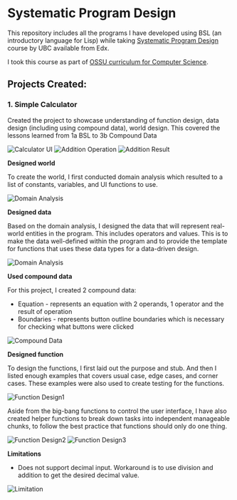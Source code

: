 # Systematic Program Design

This repository includes all the programs I have developed using BSL (an introductory language for Lisp) while taking [Systematic Program Design](https://learning.edx.org/course/course-v1:UBCx+SPD1x+2T2015) course by UBC available from Edx.

I took this course as part of [OSSU curriculum for Computer Science](https://github.com/ossu/computer-science).

## Projects Created:

### 1. Simple Calculator

Created the project to showcase understanding of function design, data design (including using compound data), world design. This covered the lessons learned from 1a BSL to 3b Compound Data  

![Calculator UI](images/calc1.png)
![Addition Operation](images/calc2.png)
![Addition Result](images/calc3.png)


**Designed world**

To create the world, I first conducted domain analysis which resulted to a list of constants, variables, and UI functions to use.

![Domain Analysis](images/calc8.png)


**Designed data**

Based on the domain analysis, I designed the data that will represent real-world entities in the program. This includes operators and values. This is to make the data well-defined within the program and to provide the template for functions that uses these data types for a data-driven design.

![Domain Analysis](images/calc9.png)


**Used compound data**

For this project, I created 2 compound data:
- Equation - represents an equation with 2 operands, 1 operator and the result of operation
- Boundaries - represents button outline boundaries which is necessary for checking what buttons were clicked

![Compound Data](images/calc4.png)


**Designed function**

To design the functions, I first laid out the purpose and stub. And then I listed enough examples that covers usual case, edge cases, and corner cases. These examples were also used to create testing for the functions.

![Function Design1](images/calc5.png)

Aside from the big-bang functions to control the user interface, I have also created helper functions to break down tasks into independent manageable chunks, to follow the best practice that functions should only do one thing.

![Function Design2](images/calc6.png)
![Function Design3](images/calc7.png)

**Limitations**

- Does not support decimal input. Workaround is to use division and addition to get the desired decimal value.

![Limitation](images/calc10.png)

